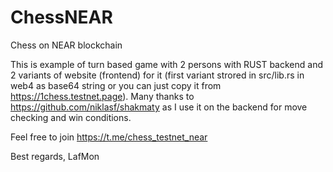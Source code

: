 # ChessNEAR
Chess on NEAR blockchain

This is example of turn based game with 2 persons with RUST backend and 2 variants of website (frontend) for it (first variant strored in src/lib.rs in web4 as base64 string or you can just copy it from https://1chess.testnet.page).
Many thanks to https://github.com/niklasf/shakmaty as I use it on the backend for move checking and win conditions.


Feel free to join https://t.me/chess_testnet_near 

Best regards,
LafMon

